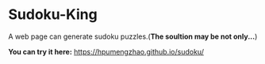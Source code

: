 # Sudoku-King
A web page can generate sudoku puzzles.(**The soultion may be not only...**)

**You can try it here:** https://hpumengzhao.github.io/sudoku/ 
